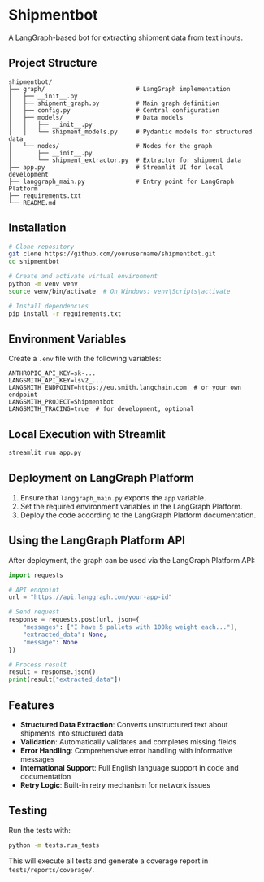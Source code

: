 # Shipmentbot

A LangGraph-based bot for extracting shipment data from text inputs.

## Project Structure

```
shipmentbot/
├── graph/                         # LangGraph implementation
│   ├── __init__.py
│   ├── shipment_graph.py          # Main graph definition
│   ├── config.py                  # Central configuration
│   ├── models/                    # Data models
│   │   ├── __init__.py
│   │   └── shipment_models.py     # Pydantic models for structured data
│   └── nodes/                     # Nodes for the graph
│       ├── __init__.py
│       └── shipment_extractor.py  # Extractor for shipment data
├── app.py                         # Streamlit UI for local development
├── langgraph_main.py              # Entry point for LangGraph Platform
├── requirements.txt
└── README.md
```

## Installation

```bash
# Clone repository
git clone https://github.com/yourusername/shipmentbot.git
cd shipmentbot

# Create and activate virtual environment
python -m venv venv
source venv/bin/activate  # On Windows: venv\Scripts\activate

# Install dependencies
pip install -r requirements.txt
```

## Environment Variables

Create a `.env` file with the following variables:

```
ANTHROPIC_API_KEY=sk-...
LANGSMITH_API_KEY=lsv2_...
LANGSMITH_ENDPOINT=https://eu.smith.langchain.com  # or your own endpoint
LANGSMITH_PROJECT=Shipmentbot
LANGSMITH_TRACING=true  # for development, optional
```

## Local Execution with Streamlit

```bash
streamlit run app.py
```

## Deployment on LangGraph Platform

1. Ensure that `langgraph_main.py` exports the `app` variable.
2. Set the required environment variables in the LangGraph Platform.
3. Deploy the code according to the LangGraph Platform documentation.

## Using the LangGraph Platform API

After deployment, the graph can be used via the LangGraph Platform API:

```python
import requests

# API endpoint
url = "https://api.langgraph.com/your-app-id"

# Send request
response = requests.post(url, json={
    "messages": ["I have 5 pallets with 100kg weight each..."],
    "extracted_data": None,
    "message": None
})

# Process result
result = response.json()
print(result["extracted_data"])
```

## Features

- **Structured Data Extraction**: Converts unstructured text about shipments into structured data
- **Validation**: Automatically validates and completes missing fields
- **Error Handling**: Comprehensive error handling with informative messages
- **International Support**: Full English language support in code and documentation
- **Retry Logic**: Built-in retry mechanism for network issues

## Testing

Run the tests with:

```bash
python -m tests.run_tests
```

This will execute all tests and generate a coverage report in `tests/reports/coverage/`. 